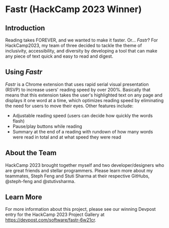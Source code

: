 # Fastr (HackCamp 2023 Winner)

## Introduction

Reading takes FOREVER, and we wanted to make it faster. Or... *Fastr*? For HackCamp2023,
my team of three decided to tackle the theme of inclusivity, accessibility, and diversity
by developing a tool that can make any piece of text quick and easy to read and digest.

## Using *Fastr*

*Fastr* is a Chrome extension that uses rapid serial visual presentation (RSVP) to
increase users' reading speed by over 200%. Basically that means that this extension
takes the user's highlighted text on any page and displays it one word at a time, 
which optimizes reading speed by eliminating the need for users to move their eyes.
Other features include:
- Adjustable reading speed (users can decide how quickly the words flash)
- Pause/play buttons while reading
- Summary at the end of a reading with rundown of how many words were read in total and
at what speed they were read

## About the Team

HackCamp 2023 brought together myself and two developer/designers who are great friends and
stellar programmers. Please learn more about my teammates, Steph Feng and Stuti Sharma at their
respective GitHubs, @steph-feng and @stutivsharma.

## Learn More

For more information about this project, please see our winning Devpost entry for the HackCamp
2023 Project Gallery at https://devpost.com/software/fastr-6w21cr.

